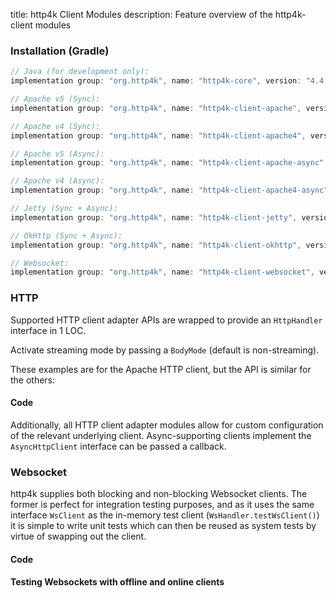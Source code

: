 title: http4k Client Modules
description: Feature overview of the http4k-client modules

### Installation (Gradle)

```groovy
// Java (for development only):
implementation group: "org.http4k", name: "http4k-core", version: "4.4.2.0"

// Apache v5 (Sync): 
implementation group: "org.http4k", name: "http4k-client-apache", version: "4.4.2.0"

// Apache v4 (Sync): 
implementation group: "org.http4k", name: "http4k-client-apache4", version: "4.4.2.0"

// Apache v5 (Async): 
implementation group: "org.http4k", name: "http4k-client-apache-async", version: "4.4.2.0"

// Apache v4 (Async): 
implementation group: "org.http4k", name: "http4k-client-apache4-async", version: "4.4.2.0"

// Jetty (Sync + Async): 
implementation group: "org.http4k", name: "http4k-client-jetty", version: "4.4.2.0"

// OkHttp (Sync + Async): 
implementation group: "org.http4k", name: "http4k-client-okhttp", version: "4.4.2.0"

// Websocket: 
implementation group: "org.http4k", name: "http4k-client-websocket", version: "4.4.2.0"
```

### HTTP
Supported HTTP client adapter APIs are wrapped to provide an `HttpHandler` interface in 1 LOC.

Activate streaming mode by passing a `BodyMode` (default is non-streaming).

These examples are for the Apache HTTP client, but the API is similar for the others:

#### Code [<img class="octocat"/>](https://github.com/http4k/http4k/blob/master/src/docs/guide/modules/clients/example_http.kt)

<script src="https://gist-it.appspot.com/https://github.com/http4k/http4k/blob/master/src/docs/guide/modules/clients/example_http.kt"></script>

Additionally, all HTTP client adapter modules allow for custom configuration of the relevant underlying client. Async-supporting clients implement the `AsyncHttpClient` interface can be passed a callback.

### Websocket
http4k supplies both blocking and non-blocking Websocket clients. The former is perfect for integration testing purposes, and as it uses the same interface `WsClient` as the in-memory test client (`WsHandler.testWsClient()`) it is simple to write unit tests which can then be reused as system tests by virtue of swapping out the client.

#### Code [<img class="octocat"/>](https://github.com/http4k/http4k/blob/master/src/docs/guide/modules/clients/example_websocket.kt)

<script src="https://gist-it.appspot.com/https://github.com/http4k/http4k/blob/master/src/docs/guide/modules/clients/example_websocket.kt"></script>

#### Testing Websockets with offline and online clients [<img class="octocat"/>](https://github.com/http4k/http4k/blob/master/src/docs/guide/modules/clients/TestingWebsockets.kt)

<script src="https://gist-it.appspot.com/https://github.com/http4k/http4k/blob/master/src/docs/guide/modules/clients/TestingWebsockets.kt"></script>
